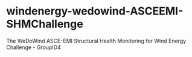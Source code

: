 # windenergy-wedowind-ASCEEMI-SHMChallenge
The WeDoWind ASCE-EMI Structural Health Monitoring for Wind Energy Challenge - GroupID4
